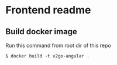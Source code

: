 # Frontend readme

## Build docker image
Run this command from root dir of this repo
```
$ docker build -t v2go-angular .
```